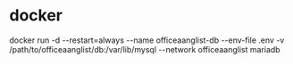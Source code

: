 # docker

docker run -d --restart=always --name officeaanglist-db --env-file .env -v /path/to/officeaanglist/db:/var/lib/mysql --network officeaanglist mariadb
